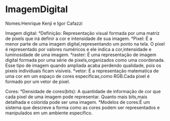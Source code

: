 # ImagemDigital
Nomes:Henrique Kenji e Igor Cafazzi

Imagem digital:
°Definição: Representação visual formada por uma matriz de pixels que irá definir a cor e intensidade de sua imagem.
°Pixel: É a menor parte de uma imagem digital,representando um ponto na tela. O pixel é representado por valores numéricos e ele indica a cor,intensidade e luminosidade de uma imagem.
°raster: É uma representação de imagem digital formada por uma série de pixels,organizados como uma coordenada. Esse tipo de imagem quando ampliada acaba perdendo qualidade, pois os pixeis individuais ficam visíveis.
°vetor: É a representação matematica de uma cor em um espaço de cores específicas,como RGB.Cada pixel é formado por um vetor de pixel.


Cores:
°Densidade de cores(bits): A quantidade de informação de cor que cada pixel de uma imagem pode representar. Quanto mais bits,mais detalhada e colorida pode ser uma imagem.
°Modelos de cores:É um sistema que descreve a forma como as cores podem ser representados e manipulados em um ambiente específico.
